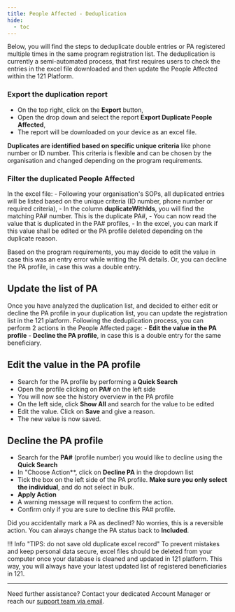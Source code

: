 ```yaml
---
title: People Affected - Deduplication
hide:
  - toc
---
```


Below, you will find the steps to deduplicate double entries or PA registered multiple times in the same program registration list. The deduplication is currently a semi-automated process, that first requires users to check the entries in the excel file downloaded and then update the People Affected within the 121 Platform.

### Export the duplication report

- On the top right, click on the **Export** button,
- Open the drop down and select the report **Export Duplicate People Affected**,
- The report will be downloaded on your device as an excel file.

**Duplicates are identified based on specific unique criteria** like phone number or ID number. This criteria is flexible and can be chosen by the organisation and changed depending on the program requirements.  

### Filter the duplicated People Affected

In the excel file:
    - Following your organisation's SOPs, all duplicated entries will be listed based on the unique criteria (ID number, phone number or required criteria),
    - In the column **duplicateWithIds**, you will find the matching PA# number. This is the duplicate PA#,
    - You can now read the value that is duplicated in the PA# profiles,
    - In the excel, you can mark if this value shall be edited or the PA profile deleted depending on the duplicate reason.

Based on the program requirements, you may decide to edit the value in case this was an entry error while writing the PA details. Or, you can decline the PA profile, in case this was a double entry.

## Update the list of PA

Once you have analyzed the duplication list, and decided to either edit or decline the PA profile in your duplication list, you can update the registration list in the 121 platform.
Following the deduplication process, you can perform 2 actions in the People Affected page:
    - **Edit the value in the PA profile**
    - **Decline the PA profile**, in case this is a double entry for the same beneficiary.

## Edit the value in the PA profile

- Search for the PA profile by performing a **Quick Search** 
- Open the profile clicking on **PA#** on the left side
- You will now see the history overview in the PA profile
- On the left side, click **Show All** and search for the value to be edited
- Edit the value. Click on **Save** and give a reason.
- The new value is now saved.

## Decline the PA profile

- Search for the **PA#** (profile number) you would like to decline using the **Quick Search**
- In "Choose Action**, click on **Decline PA** in the dropdown list
- Tick the box on the left side of the PA profile. **Make sure you only select the individual**, and do not select in bulk.
- **Apply Action**
- A warning message will request to confirm the action.
- Confirm only if you are sure to decline this PA# profile.

Did you accidentally mark a PA as declined? No worries, this is a reversible action. You can always change the PA status back to **Included**.

!!! Info "TIPS: do not save old duplicate excel record"
    To prevent mistakes and keep personal data secure, excel files should be deleted from your computer once your database is cleaned and updated in 121 platform. This way, you will always have your latest updated list of registered beneficiaries in 121.

___
Need further assistance? Contact your dedicated Account Manager or reach our [support team via email](mailto:support@121.global).
